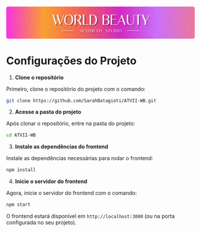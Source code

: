 
![Banner](./public/images/BannerWB.png)

# Configurações do Projeto

1. **Clone o repositório**

Primeiro, clone o repositório do projeto com o comando:

```bash
git clone https://github.com/SarahBatagioti/ATVII-WB.git
```

2. **Acesse a pasta do projeto** 

Após clonar o repositório, entre na pasta do projeto:

```bash
cd ATVII-WB
```

3. **Instale as dependências do frontend** 

Instale as dependências necessárias para rodar o frontend:

```bash
npm install
```

4. **Inicie o servidor do frontend**

Agora, inicie o servidor do frontend com o comando:

```bash
npm start
```

O frontend estará disponível em `http://localhost:3000` (ou na porta configurada no seu projeto).

